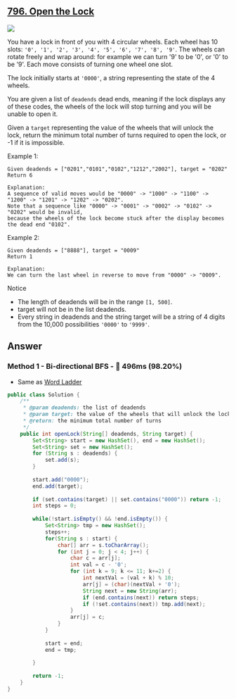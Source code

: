 ## [796. Open the Lock](https://www.lintcode.com/problem/open-the-lock/description?_from=ladder&&fromId=14)

![](https://github.com/weltond/DataStructure/blob/master/hard.PNG)

You have a lock in front of you with 4 circular wheels. Each wheel has 10 slots: `'0', '1', '2', '3', '4', '5', '6', '7', '8', '9'`. The wheels can rotate freely and wrap around: for example we can turn '9' to be '0', or '0' to be '9'. Each move consists of turning one wheel one slot.

The lock initially starts at `'0000'`, a string representing the state of the 4 wheels.

You are given a list of `deadends` dead ends, meaning if the lock displays any of these codes, the wheels of the lock will stop turning and you will be unable to open it.

Given a `target` representing the value of the wheels that will unlock the lock, return the minimum total number of turns required to open the lock, or -1 if it is impossible.


Example 1:

```
Given deadends = ["0201","0101","0102","1212","2002"], target = "0202"
Return 6

Explanation:
A sequence of valid moves would be "0000" -> "1000" -> "1100" -> "1200" -> "1201" -> "1202" -> "0202".
Note that a sequence like "0000" -> "0001" -> "0002" -> "0102" -> "0202" would be invalid,
because the wheels of the lock become stuck after the display becomes the dead end "0102".
```

Example 2:

```
Given deadends = ["8888"], target = "0009"
Return 1

Explanation:
We can turn the last wheel in reverse to move from "0000" -> "0009".
```

Notice
- The length of deadends will be in the range `[1, 500]`.
- target will not be in the list deadends.
- Every string in deadends and the string target will be a string of 4 digits from the 10,000 possibilities `'0000'` to `'9999'`.

## Answer
### Method 1 - Bi-directional BFS - :rocket: 496ms (98.20%)

- Same as [Word Ladder](https://github.com/weltond/DataStructure/blob/master/LeetCode/queue/Lc127WordLadder.java)
```java
public class Solution {
    /**
     * @param deadends: the list of deadends
     * @param target: the value of the wheels that will unlock the lock
     * @return: the minimum total number of turns 
     */
    public int openLock(String[] deadends, String target) {
        Set<String> start = new HashSet(), end = new HashSet();
        Set<String> set = new HashSet();
        for (String s : deadends) {
            set.add(s);
        }
        
        start.add("0000");
        end.add(target);
        
        if (set.contains(target) || set.contains("0000")) return -1;
        int steps = 0;
        
        while(!start.isEmpty() && !end.isEmpty()) {
            Set<String> tmp = new HashSet();
            steps++;
            for(String s : start) {
                char[] arr = s.toCharArray();
                for (int j = 0; j < 4; j++) {
                    char c = arr[j];
                    int val = c - '0';
                    for (int k = 9; k <= 11; k+=2) {
                        int nextVal = (val + k) % 10;
                        arr[j] = (char)(nextVal + '0');
                        String next = new String(arr);
                        if (end.contains(next)) return steps;
                        if (!set.contains(next)) tmp.add(next);
                    }
                    arr[j] = c;
                }
            }
            
            start = end;
            end = tmp;
            
        }
        
        return -1;
    }
}
```
